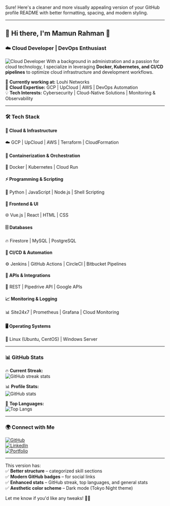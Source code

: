 Sure! Here's a cleaner and more visually appealing version of your GitHub profile README with better formatting, spacing, and modern styling.  

---

## 🚀 Hi there, I'm Mamun Rahman 👋  
### ☁️ Cloud Developer | DevOps Enthusiast  

![Cloud Developer](https://raw.githubusercontent.com/rahman-mamun/REPOSITORY_NAME/branch_name/path/to/your_image.jpg)
With a background in administration and a passion for cloud technology, I specialize in leveraging **Docker, Kubernetes, and CI/CD pipelines** to optimize cloud infrastructure and development workflows.  

🔭 **Currently working at:** Louhi Networks  
🎯 **Cloud Expertise:** GCP | UpCloud | AWS | DevOps Automation  
💡 **Tech Interests:** Cybersecurity | Cloud-Native Solutions | Monitoring & Observability  

---

### 🛠️ Tech Stack  

#### 🚀 **Cloud & Infrastructure**  
☁️ GCP | UpCloud | AWS | Terraform | CloudFormation  

#### 🐳 **Containerization & Orchestration**  
🐳 Docker | Kubernetes | Cloud Run  

#### ⚡ **Programming & Scripting**  
🐍 Python | JavaScript | Node.js | Shell Scripting  

#### 🎨 **Frontend & UI**  
🌐 Vue.js | React | HTML | CSS  

#### 🗄️ **Databases**  
🔥 Firestore | MySQL | PostgreSQL  

#### 🔄 **CI/CD & Automation**  
⚙️ Jenkins | GitHub Actions | CircleCI | Bitbucket Pipelines  

#### 🔗 **APIs & Integrations**  
🔗 REST | Pipedrive API | Google APIs  

#### 📈 **Monitoring & Logging**  
📊 Site24x7 | Prometheus | Grafana | Cloud Monitoring  

#### 🖥️ **Operating Systems**  
🐧 Linux (Ubuntu, CentOS) | Windows Server  

---

### 📊 GitHub Stats  

🔥 **Current Streak:**  
![GitHub streak stats](https://streak-stats.demolab.com/?user=rahman-mamun&theme=tokyonight&hide_border=true)  

📊 **Profile Stats:**  
![GitHub stats](https://github-readme-stats.vercel.app/api?username=rahman-mamun&show_icons=true&theme=tokyonight&hide_border=true)  

📌 **Top Languages:**  
![Top Langs](https://github-readme-stats.vercel.app/api/top-langs/?username=rahman-mamun&layout=compact&theme=tokyonight&hide_border=true)  

---

### 🌍 Connect with Me  

[![GitHub](https://img.shields.io/badge/GitHub-000?style=for-the-badge&logo=github)](https://github.com/rahman-mamun)  
[![LinkedIn](https://img.shields.io/badge/LinkedIn-0077B5?style=for-the-badge&logo=linkedin&logoColor=white)](https://www.linkedin.com/in/rahmanmamun/)  
[![Portfolio](https://img.shields.io/badge/Website-FF7139?style=for-the-badge&logo=icloud&logoColor=white)](https://fi-di.xyz/)  

---

This version has:  
✅ **Better structure** – categorized skill sections  
✅ **Modern GitHub badges** – for social links  
✅ **Enhanced stats** – GitHub streak, top languages, and general stats  
✅ **Aesthetic color scheme** – Dark mode (Tokyo Night theme)  

Let me know if you'd like any tweaks! 🚀😃

